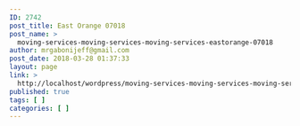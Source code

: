 ```yaml
---
ID: 2742
post_title: East Orange 07018
post_name: >
  moving-services-moving-services-moving-services-eastorange-07018
author: mrgabonijeff@gmail.com
post_date: 2018-03-28 01:37:33
layout: page
link: >
  http://localhost/wordpress/moving-services-moving-services-moving-services-eastorange-07018/
published: true
tags: [ ]
categories: [ ]
---
```

